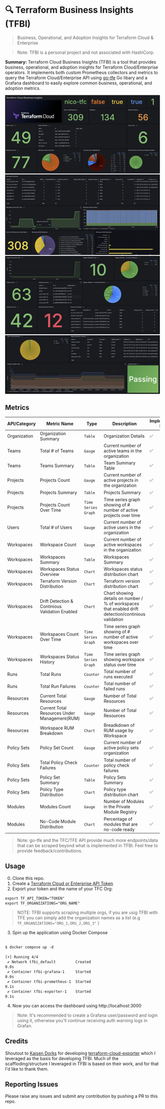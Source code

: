 # 🔍 Terraform Business Insights (TFBI) 
> Business, Operational, and Adoption Insights for Terraform Cloud & Enterprise 

> Note: TFBI is a personal project and not associated with HashiCorp. 


**Summary:** Terraform Cloud Business Insights (TFBI) is a tool that provides business, operational, and adoption insights for Terraform Cloud/Enterprise operators. It implements both custom Prometheus collectors and metrics to query the Terraform Cloud/Enterprise API using [go-tfe](https://pkg.go.dev/github.com/hashicorp/go-tfe) Go libary and a Grafana dashboard to easily explore common business, operational, and adoption metrics. 

![dashboard](img/tfbi_1.png)
![dashboard](img/tfbi_2.png)
![dashboard](img/tfbi_3.png)
![dashboard](img/tfbi_4.png)
## Metrics

| API/Category | Metric Name | Type | Description | Implementation Status
| - | - | - | - | -| 
| Organization | Organization Summary | `Table` | Organization Details  |  ✅  | 
| Teams | Total # of Teams | `Gauge` | Current number of active teams in the organization  |  ✅  | 
| Teams | Teams Summary | `Table` | Team Summary Table  |  ✅  | 
| Projects | Projects Count | `Gauge` | Current number of active projects in the organization  |  ✅  | 
| Projects | Projects Summary | `Table` | Projects Summary  |  ✅  | 
| Projects | Projects Count Over Time | `Time Series Graph` | Time series graph showing of # number of active projects over time |  ✅  | 
| Users | Total # of Users | `Gauge` | Current number of active users in the organization  |  ✅  | 
| Workspaces | Workspace Count | `Gauge` | Current number of active workspaces in the organization  |  ✅  | 
| Workspaces | Workspaces Summary | `Table` | Workspaces Summary  |  ✅  | 
| Workspaces | Workspaces Status Overview | `Chart` | Workspaces status distribution chart |  ✅  | 
| Workspaces | Terraform Version Distribution | `Chart` | Terraform version distribution chart |  ✅  |
| Workspaces | Drift Detection & Continious Validation Enabled | `Chart` | Chart showing details on number / % of workspaces that enabled drift detection/continious validation |  ✅  |
| Workspaces | Workspaces Count Over Time | `Time Series Graph` | Time series graph showing of # number of active workspaces over time |  ✅  | 
| Workspaces | Workspaces Status History | `Time Series Graph` | Time series graph showing workspace status over time |  ✅  | 
| Runs | Total Runs | `Counter` | Total number of runs executed  |  ✅  | 
| Runs | Total Run Failures | `Counter` | Total number of failed runs  |  ✅  | 
| Resources  | Current Total Resources | `Gauge` | Number of Total Resources  |  ✅  |
| Resources  | Current Total Resources Under Management(RUM) | `Gauge` | Number of Total Resources  |  ✅  |
| Resources  | Workspace RUM Breakdown | `Chart` | Breadkdown of RUM usage by Workspace |  ✅  |
| Policy Sets | Policy Set Count | `Gauge` | Current number of active policy sets organization  |  ✅  | 
| Policy Sets | Total Policy Check Failures | `Counter` | Total number of policy check failures  |  ✅  | 
| Policy Sets | Policy Set Summary | `Table` | Policy Sets Summary  |  ✅  | 
| Policy Sets  | Policy Type Distribution | `Chart` | Policy type distribution chart |  ✅  |
| Modules  | Modules Count | `Gauge` | Number of Modules in the Private Module Registry |  ✅  |
| Modules  | No-Code Module Distribution | `Chart` | Percentage of modules that are no-code ready |  ✅  |


> Note: go-tfe and the TFC/TFE API provide much more endpoints/data that can be scraped beyond what is implemented in TFBI. Feel free to provide feedback/contributions. 

## Usage

0. Clone this repo. 
1. Create a [Terraform Cloud or Enterprise API Token](https://app.terraform.io/app/settings/tokens)
2. Export your token and the name of your TFC Org:

```
export TF_API_TOKEN="TOKEN"
export TF_ORGANIZATIONS="ORG_NAME"
```

> NOTE: TFBI supports scraping multiple orgs, if you are usig TFBI with TFE you can simply add the organization names as a list (e.g `TF_ORGANIZATIONS="ORG_1,ORG_2,ORG_3"` ) 

3. Spin up the application using Docker Compose

```

$ docker compose up -d

[+] Running 4/4
 ✔ Network tfbi_default         Created                                                           0.0s
 ✔ Container tfbi-grafana-1     Started                                                           0.0s
 ✔ Container tfbi-prometheus-1  Started                                                           0.1s
 ✔ Container tfbi-exporter-1    Started                                                           0.1s

```

4. Now you can access the dashboard using http://localhost:3000

> Note: It's recommended to create a Grafana user/password and login using it, otherwise you'll continue receiving auth warning logs in Grafan.

## Credits

Shoutout to [Kaisen Dorks](https://github.com/kaizendorks) for developing [terraform-cloud-exporter](https://github.com/kaizendorks/terraform-cloud-exporter) which I leveraged as the basis for developing TFBI. Much of the scaffloding/structure I leveraged in TFBI is based on their work, and for that I'd like to thank them.

## Reporting Issues 

Please raise any issues and submit any contribution by pushing a PR to this repo. 